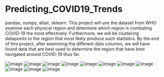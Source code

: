 # Predicting_COVID19_Trends
pandas, numpy, altair, sklearn. 
This project will use the dataset from WHO examine each physical region and determine which region is combating COVID-19 the most effectively. Furthermore, we will be clustering datapoints to the region that most likely produce such statistics. By the end of this project, after examining the different data columns, we will have found data that are best used to determine the region that have best navigated around COVID-19 thus far.

![image](https://user-images.githubusercontent.com/102829980/197936155-89b20963-474b-414f-98f4-4b1099de24fd.png)
![image](https://user-images.githubusercontent.com/102829980/197936186-7d93f5eb-ca50-4180-9ecc-5d67fe1abc4d.png)
![image](https://user-images.githubusercontent.com/102829980/197936340-01faa36a-845f-40f5-b3b6-a824bc0743e6.png)
![image](https://user-images.githubusercontent.com/102829980/197936376-e6dc0ff9-881e-4d37-a997-5827dcf673f8.png)
![image](https://user-images.githubusercontent.com/102829980/197936445-c2b37be7-d748-48ea-8e5d-cee52e2f1ba1.png)
![image](https://user-images.githubusercontent.com/102829980/197936536-d24099fb-f658-4405-8f9d-2752c411f2b6.png)
![image](https://user-images.githubusercontent.com/102829980/197936591-a3d7d15e-3ea1-4bba-9b49-ec0ac17cd3fd.png)
![image](https://user-images.githubusercontent.com/102829980/197936640-f06b28df-d9a4-47fa-93f3-3c94449ec802.png)
![image](https://user-images.githubusercontent.com/102829980/197936672-948ed6c2-a2a8-4874-972a-6c8b10be5b26.png)
![image](https://user-images.githubusercontent.com/102829980/197936753-8258d5ea-4b3d-458b-8b83-93171c773321.png)
![image](https://user-images.githubusercontent.com/102829980/197936781-f8fde500-efcf-4371-b12e-be0f877491f1.png)


